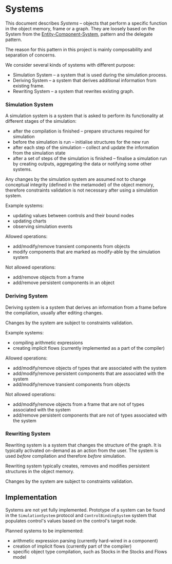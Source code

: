 # Systems

This document describes _Systems_ – objects that perform a specific function
in the object memory, frame or a graph. They are loosely based on the 
System from the [Entity-Component-System](https://en.wikipedia.org/wiki/Entity_component_system),
pattern and the delegate pattern.

The reason for this pattern in this project is mainly composability and
separation of concerns.

We consider several kinds of systems with different purpose:

- Simulation System – a system that is used during the simulation process.
- Deriving System – a system that derives additional information from existing
  frame.
- Rewriting System – a system that rewrites existing graph.

### Simulation System

A simulation system is a system that is asked to perform its functionality at
different stages of the simulation:

- after the compilation is finished – prepare structures required for simulation
- before the simulation is run – initialise structures for the new run
- after each step of the simulation – collect and update the information from
  the simulation state
- after a set of steps of the simulation is finished – finalise a simulation run
  by creating outputs, aggregating the data or notifying some other systems.

Any changes by the simulation system are assumed not to change conceptual
integrity (defined in the metamodel) of the object memory, therefore constraints
validation is not necessary after using a simulation system.

Example systems:

- updating values between controls and their bound nodes
- updating charts
- observing simulation events

Allowed operations:

- add/modify/remove transient components from objects
- modify components that are marked as modify-able by the simulation system

Not allowed operations:

- add/remove objects from a frame
- add/remove persistent components in an object

### Deriving System

Deriving system is a system that derives an information from a frame before the
compilation, usually after editing changes. 

Changes by the system are subject to constraints validation.

Example systems:

- compiling arithmetic expressions
- creating implicit flows (currently implemented as a part of the compiler)

Allowed operations:

- add/modify/remove objects of types that are associated with the system
- add/modify/remove persistent components that are associated with the system
- add/modify/remove transient components from objects

Not allowed operations:

- add/modify/remove objects from a frame that are not of types associated with
  the system
- add/remove persistent components that are not of types associated with the
  system


### Rewriting System

Rewriting system is a system that changes the structure of the graph. It is
typically activated on-demand as an action from the user. The system is used
_before_ compilation and therefore _before_ simulation.

Rewriting system typically creates, removes and modifies persistent structures
in the object memory.

Changes by the system are subject to constraints validation.


## Implementation

Systems are not yet fully implemented. Prototype of a system can be found in
the `SimulationSystem` protocol and `ControlBindingSystem` system that
populates control's values based on the control's target node.

Planned systems to be implemented:

- arithmetic expression parsing (currently hard-wired in a component)
- creation of implicit flows (currently part of the compiler)
- specific object type compilation, such as Stocks in the Stocks and Flows model

